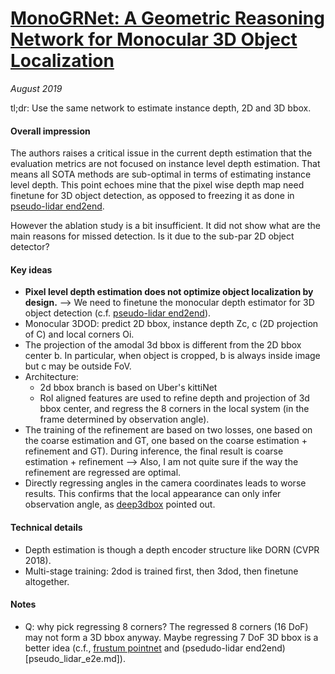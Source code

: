 # [MonoGRNet: A Geometric Reasoning Network for Monocular 3D Object Localization](https://arxiv.org/pdf/1811.10247.pdf)

_August 2019_

tl;dr: Use the same network to estimate instance depth, 2D and 3D bbox.

#### Overall impression
The authors raises a critical issue in the current depth estimation that the evaluation metrics are not focused on instance level depth estimation. That means all SOTA methods are sub-optimal in terms of estimating instance level depth. This point echoes mine that the pixel wise depth map need finetune for 3D object detection, as opposed to freezing it as done in [pseudo-lidar end2end](pseudo_lidar_e2e.md).

However the ablation study is a bit insufficient. It did not show what are the main reasons for missed detection. Is it due to the sub-par 2D object detector? 

#### Key ideas
- **Pixel level depth estimation does not optimize object localization by design.** --> We need to finetune the monocular depth estimator for 3D object detection (c.f. [pseudo-lidar end2end](pseudo_lidar_e2e.md)).
- Monocular 3DOD: predict 2D bbox, instance depth Zc, c (2D projection of C) and local corners Oi.
- The projection of the amodal 3d bbox is different from the 2D bbox center b. In particular, when object is cropped, b is always inside image but c may be outside FoV.
- Architecture:
	- 2d bbox branch is based on Uber's kittiNet
	- RoI aligned features are used to refine depth and projection of 3d bbox center, and regress the 8 corners in the local system (in the frame determined by observation angle).
- The training of the refinement are based on two losses, one based on the coarse estimation and GT, one based on the coarse estimation + refinement and GT). During inference, the final result is coarse estimation + refinement --> Also, I am not quite sure if the way the refinement are regressed are optimal.
- Directly regressing angles in the camera coordinates leads to worse results. This confirms that the local appearance can only infer observation angle, as [deep3dbox](deep3dbox.md) pointed out.

#### Technical details
- Depth estimation is though a depth encoder structure like DORN (CVPR 2018).
- Multi-stage training: 2dod is trained first, then 3dod, then finetune altogether.


#### Notes
- Q: why pick regressing 8 corners? The regressed 8 corners (16 DoF) may not form a 3D bbox anyway. Maybe regressing 7 DoF 3D bbox is a better idea (c.f., [frustum pointnet](frustum_pointnet.md) and (psedudo-lidar end2end)[pseudo_lidar_e2e.md]).
